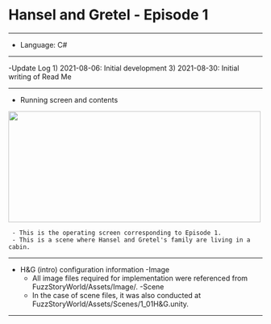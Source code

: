# Hansel and Gretel - Episode 1
***
  - Language: C#
***
  -Update Log
     1) 2021-08-06: Initial development
     3) 2021-08-30: Initial writing of Read Me
***
  - Running screen and contents
<img src="https://user-images.githubusercontent.com/88296511/131270006-e466e76f-1e97-429e-8774-b8b29e45aea0.jpg" width="500" height="220">


     - This is the operating screen corresponding to Episode 1.
     - This is a scene where Hansel and Gretel's family are living in a cabin.

***
- H&G (intro) configuration information
   -Image
     - All image files required for implementation were referenced from FuzzStoryWorld/Assets/Image/.
   -Scene
     - In the case of scene files, it was also conducted at FuzzStoryWorld/Assets/Scenes/1_01H&G.unity.

***
